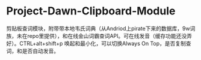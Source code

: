 # Project-Dawn-Clipboard-Module

剪贴板查词模块，附带带本地韦氏词典（从Andriod上pirate下来的数据库，9w词族，未在repo里提供），和在线金山词霸查词API。可在线发音（缓存功能还没弄好）。CTRL+alt+shift+p 唤起和最小化，可以切换Always On Top，是否复制查词，和是否自动发音。
